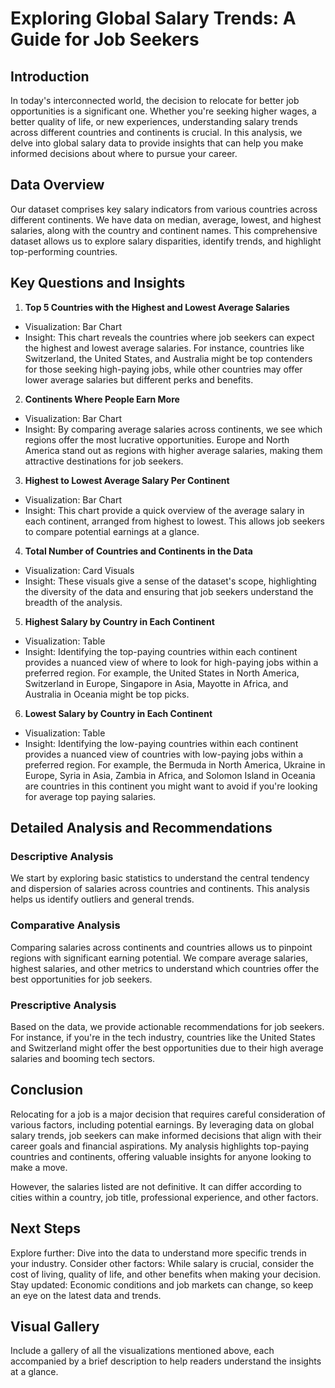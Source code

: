 # Exploring Global Salary Trends: A Guide for Job Seekers

## Introduction
In today's interconnected world, the decision to relocate for better job opportunities is a significant one. Whether you're seeking higher wages, a better quality of life, or new experiences, understanding salary trends across different countries and continents is crucial. In this analysis, we delve into global salary data to provide insights that can help you make informed decisions about where to pursue your career.

## Data Overview
Our dataset comprises key salary indicators from various countries across different continents. We have data on median, average, lowest, and highest salaries, along with the country and continent names. This comprehensive dataset allows us to explore salary disparities, identify trends, and highlight top-performing countries.

## Key Questions and Insights
1. **Top 5 Countries with the Highest and Lowest Average Salaries**
- Visualization: Bar Chart
- Insight: This chart reveals the countries where job seekers can expect the highest and lowest average salaries. For instance, countries like Switzerland, the United States, and Australia might be top contenders for those seeking high-paying jobs, while other countries may offer lower average salaries but different perks and benefits.

2. **Continents Where People Earn More**
- Visualization: Bar Chart
- Insight: By comparing average salaries across continents, we see which regions offer the most lucrative opportunities. Europe and North America stand out as regions with higher average salaries, making them attractive destinations for job seekers.

3. **Highest to Lowest Average Salary Per Continent**
- Visualization: Bar Chart
- Insight: This chart provide a quick overview of the average salary in each continent, arranged from highest to lowest. This allows job seekers to compare potential earnings at a glance.

4. **Total Number of Countries and Continents in the Data**
- Visualization: Card Visuals
- Insight: These visuals give a sense of the dataset's scope, highlighting the diversity of the data and ensuring that job seekers understand the breadth of the analysis.

5. **Highest Salary by Country in Each Continent**
- Visualization: Table
- Insight: Identifying the top-paying countries within each continent provides a nuanced view of where to look for high-paying jobs within a preferred region. For example, the United States in North America, Switzerland in Europe, Singapore in Asia, Mayotte in Africa, and Australia in Oceania might be top picks.

6. **Lowest Salary by Country in Each Continent**
- Visualization: Table
- Insight: Identifying the low-paying countries within each continent provides a nuanced view of countries with low-paying jobs within a preferred region. For example, the Bermuda in North America, Ukraine in Europe, Syria in Asia, Zambia in Africa, and Solomon Island in Oceania are countries in this continent you might want to avoid if you're looking for average top paying salaries.


## Detailed Analysis and Recommendations
### Descriptive Analysis
We start by exploring basic statistics to understand the central tendency and dispersion of salaries across countries and continents. This analysis helps us identify outliers and general trends.

### Comparative Analysis
Comparing salaries across continents and countries allows us to pinpoint regions with significant earning potential. We compare average salaries, highest salaries, and other metrics to understand which countries offer the best opportunities for job seekers.

### Prescriptive Analysis
Based on the data, we provide actionable recommendations for job seekers. For instance, if you're in the tech industry, countries like the United States and Switzerland might offer the best opportunities due to their high average salaries and booming tech sectors.


## Conclusion
Relocating for a job is a major decision that requires careful consideration of various factors, including potential earnings. By leveraging data on global salary trends, job seekers can make informed decisions that align with their career goals and financial aspirations. My analysis highlights top-paying countries and continents, offering valuable insights for anyone looking to make a move. 

However, the salaries listed are not definitive. It can differ according to cities within a country, job title, professional experience, and other factors.

## Next Steps
Explore further: Dive into the data to understand more specific trends in your industry.
Consider other factors: While salary is crucial, consider the cost of living, quality of life, and other benefits when making your decision.
Stay updated: Economic conditions and job markets can change, so keep an eye on the latest data and trends.


## Visual Gallery
Include a gallery of all the visualizations mentioned above, each accompanied by a brief description to help readers understand the insights at a glance.

